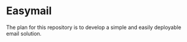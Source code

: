 # Easymail
The plan for this repository is to develop a simple and easily deployable email solution.
